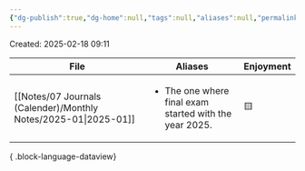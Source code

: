 ```yaml
---
{"dg-publish":true,"dg-home":null,"tags":null,"aliases":null,"permalink":"/library/j-months-in-color/","dgPassFrontmatter":true,"updated":"2025-04-30T17:46:26.104+05:30"}
---
```


Created: 2025-02-18 09:11

| File                                                               | Aliases                                                                | Enjoyment |
| ------------------------------------------------------------------ | ---------------------------------------------------------------------- | --------- |
| [[Notes/07 Journals (Calender)/Monthly Notes/2025-01\|2025-01]] | <ul><li>The one where final exam started with the year 2025.</li></ul> | 🟨        |

{ .block-language-dataview}
